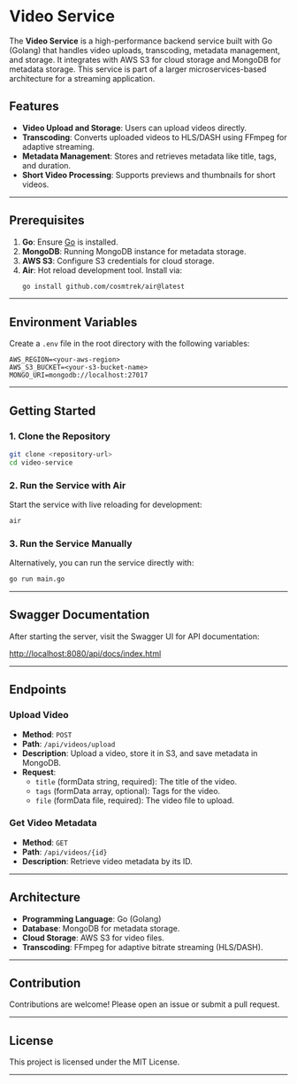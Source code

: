 # Video Service

The **Video Service** is a high-performance backend service built with Go (Golang) that handles video uploads, transcoding, metadata management, and storage. It integrates with AWS S3 for cloud storage and MongoDB for metadata storage. This service is part of a larger microservices-based architecture for a streaming application.

## Features

- **Video Upload and Storage**: Users can upload videos directly.
- **Transcoding**: Converts uploaded videos to HLS/DASH using FFmpeg for adaptive streaming.
- **Metadata Management**: Stores and retrieves metadata like title, tags, and duration.
- **Short Video Processing**: Supports previews and thumbnails for short videos.

---

## Prerequisites

1. **Go**: Ensure [Go](https://golang.org/doc/install) is installed.
2. **MongoDB**: Running MongoDB instance for metadata storage.
3. **AWS S3**: Configure S3 credentials for cloud storage.
4. **Air**: Hot reload development tool. Install via:
   ```bash
   go install github.com/cosmtrek/air@latest
   ```

---

## Environment Variables

Create a `.env` file in the root directory with the following variables:

```env
AWS_REGION=<your-aws-region>
AWS_S3_BUCKET=<your-s3-bucket-name>
MONGO_URI=mongodb://localhost:27017
```

---

## Getting Started

### 1. Clone the Repository

```bash
git clone <repository-url>
cd video-service
```

### 2. Run the Service with Air

Start the service with live reloading for development:

```bash
air
```

### 3. Run the Service Manually

Alternatively, you can run the service directly with:

```bash
go run main.go
```

---

## Swagger Documentation

After starting the server, visit the Swagger UI for API documentation:

[http://localhost:8080/api/docs/index.html](http://localhost:8080/api/docs/index.html)

---

## Endpoints

### Upload Video

- **Method**: `POST`
- **Path**: `/api/videos/upload`
- **Description**: Upload a video, store it in S3, and save metadata in MongoDB.
- **Request**:
  - `title` (formData string, required): The title of the video.
  - `tags` (formData array, optional): Tags for the video.
  - `file` (formData file, required): The video file to upload.

### Get Video Metadata

- **Method**: `GET`
- **Path**: `/api/videos/{id}`
- **Description**: Retrieve video metadata by its ID.

---

## Architecture

- **Programming Language**: Go (Golang)
- **Database**: MongoDB for metadata storage.
- **Cloud Storage**: AWS S3 for video files.
- **Transcoding**: FFmpeg for adaptive bitrate streaming (HLS/DASH).

---

## Contribution

Contributions are welcome! Please open an issue or submit a pull request.

---

## License

This project is licensed under the MIT License.

---